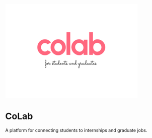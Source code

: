 <img src="https://github.com/CoLab-Development/CoLab/blob/main/Card.png?raw=true" height="297px" width="420px" />

# CoLab

A platform for connecting students to internships and graduate jobs.
